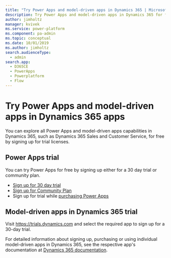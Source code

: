 ```yaml
---
title: "Try Power Apps and model-driven apps in Dynamics 365 | MicrosoftDocs"
description: Try Power Apps and model-driven apps in Dynamics 365 for free before you buy  
author: jimholtz
manager: kvivek
ms.service: power-platform
ms.component: pa-admin
ms.topic: conceptual
ms.date: 10/01/2019
ms.author: jimholtz
search.audienceType: 
  - admin
search.app:
  - D365CE
  - PowerApps
  - Powerplatform
  - Flow
---
```

# Try Power Apps and model-driven apps in Dynamics 365 apps

You can explore all Power Apps and model-driven apps capabilities in Dynamics 365, such as Dynamics 365 Sales and Customer Service, for free by signing up for trial licenses.

## Power Apps trial 

You can try Power Apps for free by signing up either for a 30 day trial or community plan. 
- [Sign up for 30 day trial](https://docs.microsoft.com/powerapps/maker/signup-for-powerapps)
- [Sign up for Community Plan](https://docs.microsoft.com/powerapps/maker/dev-community-plan)
- Sign up for trial while [purchasing Power Apps](signup-for-powerapps-admin.md) 

## Model-driven apps in Dynamics 365 trial

Visit <https://trials.dynamics.com> and select the required app to sign up for a 30-day trial.

For detailed information about signing up, purchasing or using individual model-driven apps in Dynamics 365, see the respective app's documentation at [Dynamics 365 documentation](https://docs.microsoft.com/dynamics365/). 
